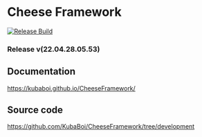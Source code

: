# Cheese Framework

[![Release Build](https://github.com/KubaBoi/CheeseFramework/actions/workflows/realeaseDate.yml/badge.svg?branch=main)](https://github.com/KubaBoi/CheeseFramework/actions/workflows/realeaseDate.yml)

### Release v(22.04.28.05.53)

## Documentation

https://kubaboi.github.io/CheeseFramework/

## Source code

https://github.com/KubaBoi/CheeseFramework/tree/development